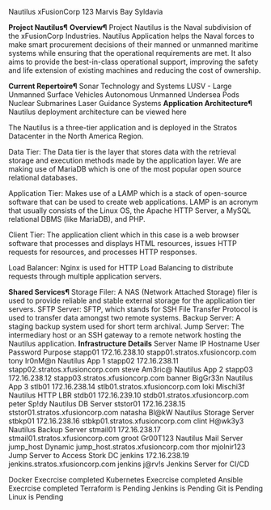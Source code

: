 Nautilus
xFusionCorp
123 Marvis Bay Syldavia

**Project Nautilus¶**
**Overview¶**
Project Nautilus is the Naval subdivision of the xFusionCorp Industries. Nautilus Application helps the Naval forces to make smart procurement decisions of their manned or unmanned maritime systems while ensuring that the operational requirements are met. It also aims to provide the best-in-class operational support, improving the safety and life extension of existing machines and reducing the cost of ownership.

**Current Repertoire¶**
Sonar Technology and Systems
LUSV - Large Unmanned Surface Vehicles
Autonomous Unmanned Undersea Pods
Nuclear Submarines
Laser Guidance Systems
**Application Architecture¶**
Nautilus deployment architecture can be viewed here

The Nautilus is a three-tier application and is deployed in the Stratos Datacenter in the North America Region.

Data Tier: The Data tier is the layer that stores data with the retrieval storage and execution methods made by the application layer. We are making use of MariaDB which is one of the most popular open source relational databases.

Application Tier: Makes use of a LAMP which is a stack of open-source software that can be used to create web applications. LAMP is an acronym that usually consists of the Linux OS, the Apache HTTP Server, a MySQL relational DBMS (like MariaDB), and PHP.

Client Tier: The application client which in this case is a web browser software that processes and displays HTML resources, issues HTTP requests for resources, and processes HTTP responses.

Load Balancer: Nginx is used for HTTP Load Balancing to distribute requests through multiple application servers.

**Shared Services¶**
Storage Filer: A NAS (Network Attached Storage) filer is used to provide reliable and stable external storage for the application tier servers.
SFTP Server: SFTP, which stands for SSH File Transfer Protocol is used to transfer data amongst two remote systems.
Backup Server: A staging backup system used for short term archival.
Jump Server: The intermediary host or an SSH gateway to a remote network hosting the Nautilus application.
**Infrastructure Details**
Server Name	IP	            Hostname	                        User	Password	Purpose
stapp01	    172.16.238.10	stapp01.stratos.xfusioncorp.com	    tony	Ir0nM@n	    Nautilus App 1
stapp02	    172.16.238.11	stapp02.stratos.xfusioncorp.com	    steve	Am3ric@	    Nautilus App 2
stapp03	    172.16.238.12	stapp03.stratos.xfusioncorp.com	    banner	BigGr33n	Nautilus App 3
stlb01	    172.16.238.14	stlb01.stratos.xfusioncorp.com	    loki	Mischi3f	Nautilus HTTP LBR
stdb01	    172.16.239.10	stdb01.stratos.xfusioncorp.com	    peter	Sp!dy	    Nautilus DB Server
ststor01	172.16.238.15	ststor01.stratos.xfusioncorp.com	natasha	Bl@kW	    Nautilus Storage Server
stbkp01	    172.16.238.16	stbkp01.stratos.xfusioncorp.com	    clint	H@wk3y3	    Nautilus Backup Server
stmail01	172.16.238.17	stmail01.stratos.xfusioncorp.com	groot	Gr00T123	Nautilus Mail Server
jump_host	Dynamic	        jump_host.stratos.xfusioncorp.com	thor	mjolnir123	Jump Server to Access Stork DC
jenkins	    172.16.238.19	jenkins.stratos.xfusioncorp.com	    jenkins	j@rv!s	    Jenkins Server for CI/CD


Docker Execrcise completed
Kubernetes Execrcise completed
Ansible Execrcise completed
Terraform is Pending
Jenkins is Pending
Git is Pending
Linux is Pending
